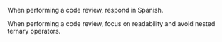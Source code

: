 When performing a code review, respond in Spanish.

When performing a code review, focus on readability and avoid nested ternary operators.
